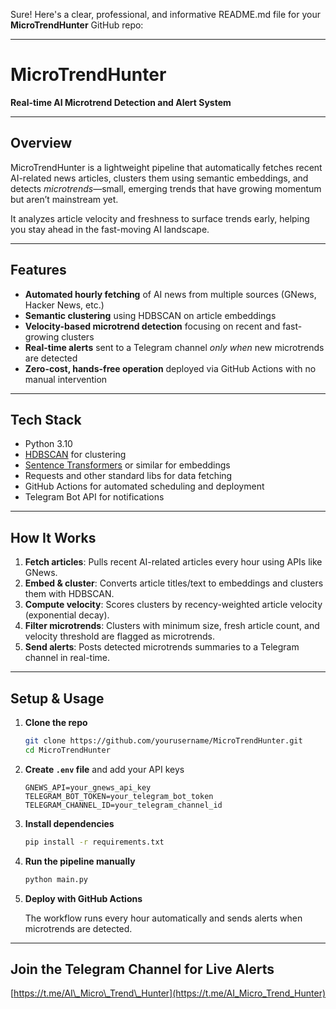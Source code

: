 Sure! Here's a clear, professional, and informative README.md file for your **MicroTrendHunter** GitHub repo:

---

# MicroTrendHunter

**Real-time AI Microtrend Detection and Alert System**

---

## Overview

MicroTrendHunter is a lightweight pipeline that automatically fetches recent AI-related news articles, clusters them using semantic embeddings, and detects *microtrends*—small, emerging trends that have growing momentum but aren’t mainstream yet.

It analyzes article velocity and freshness to surface trends early, helping you stay ahead in the fast-moving AI landscape.

---

## Features

* **Automated hourly fetching** of AI news from multiple sources (GNews, Hacker News, etc.)
* **Semantic clustering** using HDBSCAN on article embeddings
* **Velocity-based microtrend detection** focusing on recent and fast-growing clusters
* **Real-time alerts** sent to a Telegram channel *only when* new microtrends are detected
* **Zero-cost, hands-free operation** deployed via GitHub Actions with no manual intervention

---

## Tech Stack

* Python 3.10
* [HDBSCAN](https://hdbscan.readthedocs.io/en/latest/) for clustering
* [Sentence Transformers](https://www.sbert.net/) or similar for embeddings
* Requests and other standard libs for data fetching
* GitHub Actions for automated scheduling and deployment
* Telegram Bot API for notifications

---

## How It Works

1. **Fetch articles**: Pulls recent AI-related articles every hour using APIs like GNews.
2. **Embed & cluster**: Converts article titles/text to embeddings and clusters them with HDBSCAN.
3. **Compute velocity**: Scores clusters by recency-weighted article velocity (exponential decay).
4. **Filter microtrends**: Clusters with minimum size, fresh article count, and velocity threshold are flagged as microtrends.
5. **Send alerts**: Posts detected microtrends summaries to a Telegram channel in real-time.

---

## Setup & Usage

1. **Clone the repo**

   ```bash
   git clone https://github.com/yourusername/MicroTrendHunter.git
   cd MicroTrendHunter
   ```

2. **Create `.env` file** and add your API keys

   ```env
   GNEWS_API=your_gnews_api_key
   TELEGRAM_BOT_TOKEN=your_telegram_bot_token
   TELEGRAM_CHANNEL_ID=your_telegram_channel_id
   ```

3. **Install dependencies**

   ```bash
   pip install -r requirements.txt
   ```

4. **Run the pipeline manually**

   ```bash
   python main.py
   ```

5. **Deploy with GitHub Actions**

   The workflow runs every hour automatically and sends alerts when microtrends are detected.

---

## Join the Telegram Channel for Live Alerts

[https://t.me/AI\_Micro\_Trend\_Hunter](https://t.me/AI_Micro_Trend_Hunter)
